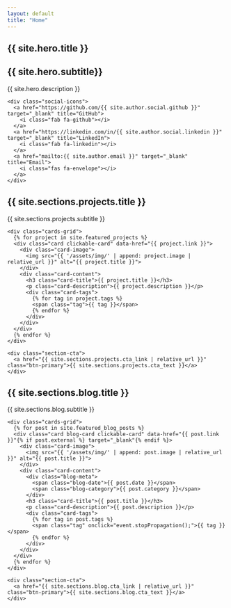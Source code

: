 ```yaml
---
layout: default
title: "Home"
---
```


<section class="hero">
  <div class="hero-content">
    <h1>{{ site.hero.title }}</h1>
    <h2>{{ site.hero.subtitle}}</h2>
    <p>{{ site.hero.description }}</p>

    <div class="social-icons">
      <a href="https://github.com/{{ site.author.social.github }}" target="_blank" title="GitHub">
        <i class="fab fa-github"></i>
      </a>
      <a href="https://linkedin.com/in/{{ site.author.social.linkedin }}" target="_blank" title="LinkedIn">
        <i class="fab fa-linkedin"></i>
      </a>
      <a href="mailto:{{ site.author.email }}" target="_blank" title="Email">
        <i class="fas fa-envelope"></i>
      </a>
    </div>

  </div>
</section>

<section class="featured-section">
  <div class="container">
    <h2 class="section-title">{{ site.sections.projects.title }}</h2>
    <p class="section-subtitle">{{ site.sections.projects.subtitle }}</p>
    
    <div class="cards-grid">
      {% for project in site.featured_projects %}
      <div class="card clickable-card" data-href="{{ project.link }}">
        <div class="card-image">
          <img src="{{ '/assets/img/' | append: project.image | relative_url }}" alt="{{ project.title }}">
        </div>
        <div class="card-content">
          <h3 class="card-title">{{ project.title }}</h3>
          <p class="card-description">{{ project.description }}</p>
          <div class="card-tags">
            {% for tag in project.tags %}
            <span class="tag">{{ tag }}</span>
            {% endfor %}
          </div>
        </div>
      </div>
      {% endfor %}
    </div>
    
    <div class="section-cta">
      <a href="{{ site.sections.projects.cta_link | relative_url }}" class="btn-primary">{{ site.sections.projects.cta_text }}</a>
    </div>
  </div>
</section>

<section class="featured-section blog-section">
  <div class="container">
    <h2 class="section-title">{{ site.sections.blog.title }}</h2>
    <p class="section-subtitle">{{ site.sections.blog.subtitle }}</p>
    
    <div class="cards-grid">
      {% for post in site.featured_blog_posts %}
      <div class="card blog-card clickable-card" data-href="{{ post.link }}"{% if post.external %} target="_blank"{% endif %}>
        <div class="card-image">
          <img src="{{ '/assets/img/' | append: post.image | relative_url }}" alt="{{ post.title }}">
        </div>
        <div class="card-content">
          <div class="blog-meta">
            <span class="blog-date">{{ post.date }}</span>
            <span class="blog-category">{{ post.category }}</span>
          </div>
          <h3 class="card-title">{{ post.title }}</h3>
          <p class="card-description">{{ post.description }}</p>
          <div class="card-tags">
            {% for tag in post.tags %}
            <span class="tag" onclick="event.stopPropagation();">{{ tag }}</span>
            {% endfor %}
          </div>
        </div>
      </div>
      {% endfor %}
    </div>
    
    <div class="section-cta">
      <a href="{{ site.sections.blog.cta_link | relative_url }}" class="btn-primary">{{ site.sections.blog.cta_text }}</a>
    </div>
  </div>
</section>
